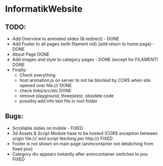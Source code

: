 # InformatikWebsite

## TODO:
- Add Overview to animated slides (& redirect) - DONE
- Add Footer to all pages (with filament roll) (add return to home page) - DONE
- About Page DONE
- Add images and style to category pages - DONE (except for FILAMENT) DONE
- Finally: 
    - Check everything
    - host animation.js on server to not be blocked by CORS when site opened over file:/// DONE
    - check links/src/etc DONE
    - remove playground, threejstest, obsolete code
    - possibly add info text file in root folder

## Bugs:
- Scrollable slides on mobile - FIXED
- 3d Assets & Script Module have to be hosted (CORS exception between origin file:/// and script fetching per http://) FIXED
- Footer is not shown on main page (animcontainer not detatching from fixed pos)
- Category div appears instantly after animcontainer switches to pos FIXED